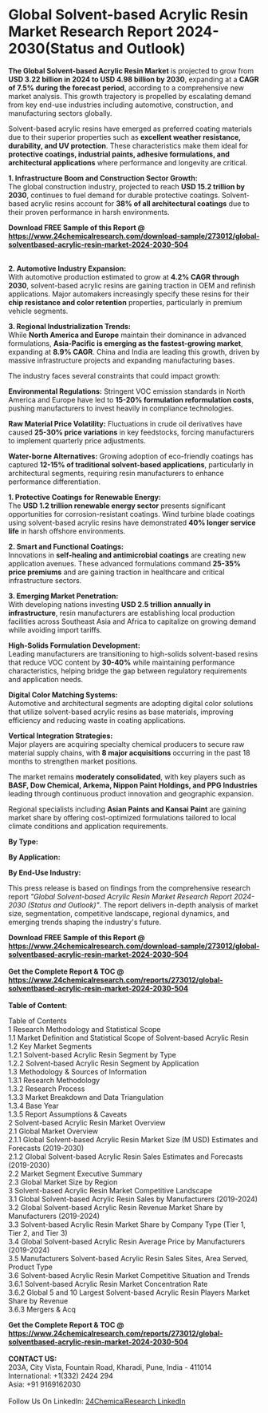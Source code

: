 <h1>Global Solvent-based Acrylic Resin Market Research Report 2024-2030(Status and Outlook)</h1><p><strong>The Global Solvent-based Acrylic Resin Market</strong> is projected to grow from <strong>USD 3.22 billion in 2024 to USD 4.98 billion by 2030</strong>, expanding at a <strong>CAGR of 7.5% during the forecast period</strong>, according to a comprehensive new market analysis. This growth trajectory is propelled by escalating demand from key end-use industries including automotive, construction, and manufacturing sectors globally.</p><p>Solvent-based acrylic resins have emerged as preferred coating materials due to their superior properties such as <strong>excellent weather resistance, durability, and UV protection</strong>. These characteristics make them ideal for <strong>protective coatings, industrial paints, adhesive formulations, and architectural applications</strong> where performance and longevity are critical.</p><p><strong>1. Infrastructure Boom and Construction Sector Growth:</strong><br>
The global construction industry, projected to reach <strong>USD 15.2 trillion by 2030</strong>, continues to fuel demand for durable protective coatings. Solvent-based acrylic resins account for <strong>38% of all architectural coatings</strong> due to their proven performance in harsh environments.</p><div><b>Download FREE Sample of this Report @ 
            <a href="https://www.24chemicalresearch.com/download-sample/273012/global-solventbased-acrylic-resin-market-2024-2030-504">
            https://www.24chemicalresearch.com/download-sample/273012/global-solventbased-acrylic-resin-market-2024-2030-504</a></b></div><br><p><strong>2. Automotive Industry Expansion:</strong><br>
With automotive production estimated to grow at <strong>4.2% CAGR through 2030</strong>, solvent-based acrylic resins are gaining traction in OEM and refinish applications. Major automakers increasingly specify these resins for their <strong>chip resistance and color retention</strong> properties, particularly in premium vehicle segments.</p><p><strong>3. Regional Industrialization Trends:</strong><br>
While <strong>North America and Europe</strong> maintain their dominance in advanced formulations, <strong>Asia-Pacific is emerging as the fastest-growing market</strong>, expanding at <strong>8.9% CAGR</strong>. China and India are leading this growth, driven by massive infrastructure projects and expanding manufacturing bases.</p><p>The industry faces several constraints that could impact growth:</p><p><strong>Environmental Regulations:</strong> Stringent VOC emission standards in North America and Europe have led to <strong>15-20% formulation reformulation costs</strong>, pushing manufacturers to invest heavily in compliance technologies.</p><p><strong>Raw Material Price Volatility:</strong> Fluctuations in crude oil derivatives have caused <strong>25-30% price variations</strong> in key feedstocks, forcing manufacturers to implement quarterly price adjustments.</p><p><strong>Water-borne Alternatives:</strong> Growing adoption of eco-friendly coatings has captured <strong>12-15% of traditional solvent-based applications</strong>, particularly in architectural segments, requiring resin manufacturers to enhance performance differentiation.</p><p><strong>1. Protective Coatings for Renewable Energy:</strong><br>
The <strong>USD 1.2 trillion renewable energy sector</strong> presents significant opportunities for corrosion-resistant coatings. Wind turbine blade coatings using solvent-based acrylic resins have demonstrated <strong>40% longer service life</strong> in harsh offshore environments.</p><p><strong>2. Smart and Functional Coatings:</strong><br>
Innovations in <strong>self-healing and antimicrobial coatings</strong> are creating new application avenues. These advanced formulations command <strong>25-35% price premiums</strong> and are gaining traction in healthcare and critical infrastructure sectors.</p><p><strong>3. Emerging Market Penetration:</strong><br>
With developing nations investing <strong>USD 2.5 trillion annually in infrastructure</strong>, resin manufacturers are establishing local production facilities across Southeast Asia and Africa to capitalize on growing demand while avoiding import tariffs.</p><p><strong>High-Solids Formulation Development:</strong><br>
	Leading manufacturers are transitioning to high-solids solvent-based resins that reduce VOC content by <strong>30-40%</strong> while maintaining performance characteristics, helping bridge the gap between regulatory requirements and application needs.</p><p><strong>Digital Color Matching Systems:</strong><br>
	Automotive and architectural segments are adopting digital color solutions that utilize solvent-based acrylic resins as base materials, improving efficiency and reducing waste in coating applications.</p><p><strong>Vertical Integration Strategies:</strong><br>
	Major players are acquiring specialty chemical producers to secure raw material supply chains, with <strong>8 major acquisitions</strong> occurring in the past 18 months to strengthen market positions.</p><p>The market remains <strong>moderately consolidated</strong>, with key players such as <strong>BASF, Dow Chemical, Arkema, Nippon Paint Holdings, and PPG Industries</strong> leading through continuous product innovation and geographic expansion.</p><p>Regional specialists including <strong>Asian Paints and Kansai Paint</strong> are gaining market share by offering cost-optimized formulations tailored to local climate conditions and application requirements.</p><p><strong>By Type:</strong></p><p><strong>By Application:</strong></p><p><strong>By End-Use Industry:</strong></p><p>This press release is based on findings from the comprehensive research report <em>"Global Solvent-based Acrylic Resin Market Research Report 2024-2030 (Status and Outlook)"</em>. The report delivers in-depth analysis of market size, segmentation, competitive landscape, regional dynamics, and emerging trends shaping the industry's future.</p><div><b>Download FREE Sample of this Report @ 
            <a href="https://www.24chemicalresearch.com/download-sample/273012/global-solventbased-acrylic-resin-market-2024-2030-504">
            https://www.24chemicalresearch.com/download-sample/273012/global-solventbased-acrylic-resin-market-2024-2030-504</a></b></div><br><div><b>Get the Complete Report & TOC @ 
            <a href="https://www.24chemicalresearch.com/reports/273012/global-solventbased-acrylic-resin-market-2024-2030-504">
            https://www.24chemicalresearch.com/reports/273012/global-solventbased-acrylic-resin-market-2024-2030-504</a></b></div><br>
            <b>Table of Content:</b><p>Table of Contents<br />
1 Research Methodology and Statistical Scope<br />
1.1 Market Definition and Statistical Scope of Solvent-based Acrylic Resin<br />
1.2 Key Market Segments<br />
1.2.1 Solvent-based Acrylic Resin Segment by Type<br />
1.2.2 Solvent-based Acrylic Resin Segment by Application<br />
1.3 Methodology & Sources of Information<br />
1.3.1 Research Methodology<br />
1.3.2 Research Process<br />
1.3.3 Market Breakdown and Data Triangulation<br />
1.3.4 Base Year<br />
1.3.5 Report Assumptions & Caveats<br />
2 Solvent-based Acrylic Resin Market Overview<br />
2.1 Global Market Overview<br />
2.1.1 Global Solvent-based Acrylic Resin Market Size (M USD) Estimates and Forecasts (2019-2030)<br />
2.1.2 Global Solvent-based Acrylic Resin Sales Estimates and Forecasts (2019-2030)<br />
2.2 Market Segment Executive Summary<br />
2.3 Global Market Size by Region<br />
3 Solvent-based Acrylic Resin Market Competitive Landscape<br />
3.1 Global Solvent-based Acrylic Resin Sales by Manufacturers (2019-2024)<br />
3.2 Global Solvent-based Acrylic Resin Revenue Market Share by Manufacturers (2019-2024)<br />
3.3 Solvent-based Acrylic Resin Market Share by Company Type (Tier 1, Tier 2, and Tier 3)<br />
3.4 Global Solvent-based Acrylic Resin Average Price by Manufacturers (2019-2024)<br />
3.5 Manufacturers Solvent-based Acrylic Resin Sales Sites, Area Served, Product Type<br />
3.6 Solvent-based Acrylic Resin Market Competitive Situation and Trends<br />
3.6.1 Solvent-based Acrylic Resin Market Concentration Rate<br />
3.6.2 Global 5 and 10 Largest Solvent-based Acrylic Resin Players Market Share by Revenue<br />
3.6.3 Mergers & Acq</p><div><b>Get the Complete Report & TOC @ 
            <a href="https://www.24chemicalresearch.com/reports/273012/global-solventbased-acrylic-resin-market-2024-2030-504">
            https://www.24chemicalresearch.com/reports/273012/global-solventbased-acrylic-resin-market-2024-2030-504</a></b></div><br><b>CONTACT US:</b><br>
            203A, City Vista, Fountain Road, Kharadi, Pune, India - 411014<br>
            International: +1(332) 2424 294<br>
            Asia: +91 9169162030 <br><br>
            Follow Us On LinkedIn: <a href="https://www.linkedin.com/company/24chemicalresearch/">24ChemicalResearch LinkedIn</a>